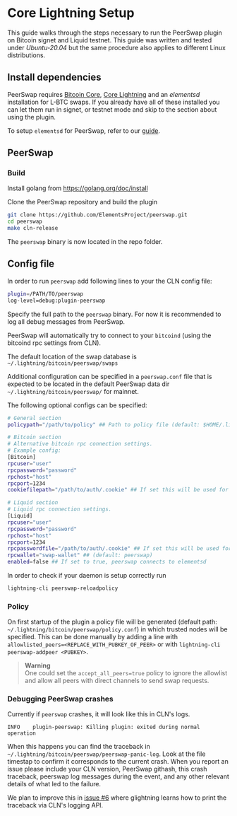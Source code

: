 # Core Lightning Setup

This guide walks through the steps necessary to run the PeerSwap plugin on Bitcoin signet and Liquid testnet. This guide was written and tested under _Ubuntu-20.04_ but the same procedure also applies to different Linux distributions.

## Install dependencies

PeerSwap requires [Bitcoin Core](https://bitcoin.org/en/bitcoin-core/), [Core Lightning](https://github.com/ElementsProject/lightning) and an _elementsd_ installation for L-BTC swaps. If you already have all of these installed you can let them run in signet, or testnet mode and skip to the section about using the plugin.

To setup `elementsd` for PeerSwap, refer to our [guide](https://github.com/ElementsProject/peerswap/blob/master/docs/setup_elementsd.md).

## PeerSwap

### Build

Install golang from https://golang.org/doc/install

Clone the PeerSwap repository and build the plugin

```bash
git clone https://github.com/ElementsProject/peerswap.git
cd peerswap
make cln-release
```

The `peerswap` binary is now located in the repo folder.



## Config file

In order to run `peerswap` add following lines to your the CLN config file:


```bash
plugin=/PATH/TO/peerswap
log-level=debug:plugin-peerswap
```

Specify the full path to the `peerswap` binary. For now it is recommended to log all debug messages from PeerSwap.

PeerSwap will automatically try to connect to your `bitcoind` (using the bitcoind rpc settings from CLN).

The default location of the swap database is `~/.lightning/bitcoin/peerswap/swaps`

Additional configuration can be specified in a `peerswap.conf` file that is expected to be located in the default PeerSwap data dir `~/.lightning/bitcoin/peerswap/` for mainnet.


The following optional configs can be specified:
```bash
# General section
policypath="/path/to/policy" ## Path to policy file (default: $HOME/.lightning/<network>/peerswap/policy.conf)

# Bitcoin section
# Alternative bitcoin rpc connection settings.
# Example config:
[Bitcoin]
rpcuser="user"
rpcpassword="password"
rpchost="host"
rpcport=1234
cookiefilepath="/path/to/auth/.cookie" ## If set this will be used for authentication

# Liquid section
# Liquid rpc connection settings.
[Liquid]
rpcuser="user"
rpcpassword="password"
rpchost="host"
rpcport=1234
rpcpasswordfile="/path/to/auth/.cookie" ## If set this will be used for authentication
rpcwallet="swap-wallet" ## (default: peerswap)
enabled=false ## If set to true, peerswap connects to elementsd
```

In order to check if your daemon is setup correctly run

```bash
lightning-cli peerswap-reloadpolicy
```

### Policy

On first startup of the plugin a policy file will be generated (default path: `~/.lightning/bitcoin/peerswap/policy.conf`) in which trusted nodes will be specified.
This can be done manually by adding a line with `allowlisted_peers=<REPLACE_WITH_PUBKEY_OF_PEER>` or with `lightning-cli peerswap-addpeer <PUBKEY>`.

>**Warning**  
>One could set the `accept_all_peers=true` policy to ignore the allowlist and allow all peers with direct channels to send swap requests.

### Debugging PeerSwap crashes

Currently if `peerswap` crashes, it will look like this in CLN's logs.

```
INFO    plugin-peerswap: Killing plugin: exited during normal operation
```

When this happens you can find the traceback in `~/.lightning/bitcoin/peerswap/peerswap-panic-log`. Look at the file timestap to confirm it corresponds to the current crash. When you report an issue please include your CLN version, PeerSwap githash, this crash traceback, peerswap log messages during the event, and any other relevant details of what led to the failure.

We plan to improve this in [issue #6](https://github.com/ElementsProject/peerswap/issues/6) where glightning learns how to print the traceback via CLN's logging API.
